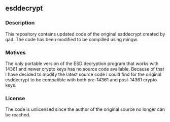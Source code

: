 esddecrypt
----------

### Description
This repository contains updated code of the original esddecrypt created by qad.
The code has been modified to be compilled using mingw.

### Motives
The only portable version of the ESD decryption program that works with 14361
and newer crypto keys has no source code available. Because of that I have
decided to modify the latest source code I could find for the original
esddecrypt to be compatible with both pre-14361 and post-14361 crypto keys.

### License
The code is unlicensed since the author of the original source no longer can
be reached.
